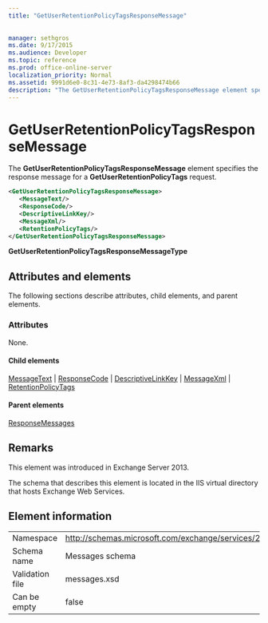```yaml
---
title: "GetUserRetentionPolicyTagsResponseMessage"
 
 
manager: sethgros
ms.date: 9/17/2015
ms.audience: Developer
ms.topic: reference
ms.prod: office-online-server
localization_priority: Normal
ms.assetid: 9991d6e0-8c31-4e73-8af3-da4298474b66
description: "The GetUserRetentionPolicyTagsResponseMessage element specifies the response message for a GetUserRetentionPolicyTags request."
---
```


# GetUserRetentionPolicyTagsResponseMessage

The **GetUserRetentionPolicyTagsResponseMessage** element specifies the response message for a **GetUserRetentionPolicyTags** request. 
  
```XML
<GetUserRetentionPolicyTagsResponseMessage>
   <MessageText/>
   <ResponseCode/>
   <DescriptiveLinkKey/>
   <MessageXml/>
   <RetentionPolicyTags/>
</GetUserRetentionPolicyTagsResponseMessage>
```

 **GetUserRetentionPolicyTagsResponseMessageType**
## Attributes and elements

The following sections describe attributes, child elements, and parent elements.
  
### Attributes

None.
  
#### Child elements

[MessageText](messagetext.md) | [ResponseCode](responsecode.md) | [DescriptiveLinkKey](descriptivelinkkey.md) | [MessageXml](messagexml.md) | [RetentionPolicyTags](retentionpolicytags.md)
  
#### Parent elements

[ResponseMessages](responsemessages.md)
  
## Remarks

This element was introduced in Exchange Server 2013.
  
The schema that describes this element is located in the IIS virtual directory that hosts Exchange Web Services.
  
## Element information

|||
|:-----|:-----|
|Namespace  <br/> |http://schemas.microsoft.com/exchange/services/2006/messages  <br/> |
|Schema name  <br/> |Messages schema  <br/> |
|Validation file  <br/> |messages.xsd  <br/> |
|Can be empty  <br/> |false  <br/> |
   

